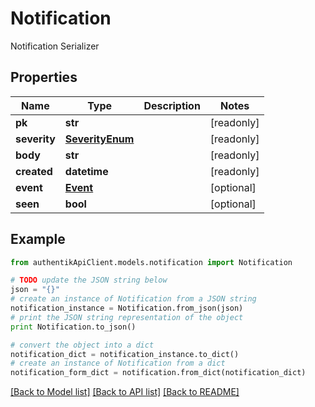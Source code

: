 # Notification

Notification Serializer

## Properties
Name | Type | Description | Notes
------------ | ------------- | ------------- | -------------
**pk** | **str** |  | [readonly] 
**severity** | [**SeverityEnum**](SeverityEnum.md) |  | [readonly] 
**body** | **str** |  | [readonly] 
**created** | **datetime** |  | [readonly] 
**event** | [**Event**](Event.md) |  | [optional] 
**seen** | **bool** |  | [optional] 

## Example

```python
from authentikApiClient.models.notification import Notification

# TODO update the JSON string below
json = "{}"
# create an instance of Notification from a JSON string
notification_instance = Notification.from_json(json)
# print the JSON string representation of the object
print Notification.to_json()

# convert the object into a dict
notification_dict = notification_instance.to_dict()
# create an instance of Notification from a dict
notification_form_dict = notification.from_dict(notification_dict)
```
[[Back to Model list]](../README.md#documentation-for-models) [[Back to API list]](../README.md#documentation-for-api-endpoints) [[Back to README]](../README.md)


